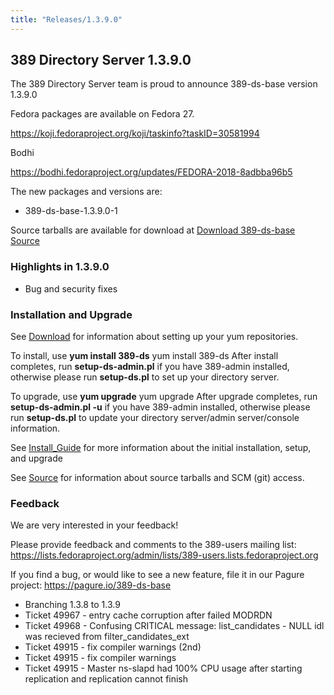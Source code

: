 ```yaml
---
title: "Releases/1.3.9.0"
---
```


389 Directory Server 1.3.9.0
-----------------------------

The 389 Directory Server team is proud to announce 389-ds-base version 1.3.9.0

Fedora packages are available on Fedora 27.

<https://koji.fedoraproject.org/koji/taskinfo?taskID=30581994>

Bodhi

<https://bodhi.fedoraproject.org/updates/FEDORA-2018-8adbba96b5>


The new packages and versions are:

-   389-ds-base-1.3.9.0-1

Source tarballs are available for download at [Download 389-ds-base Source](https://releases.pagure.org/389-ds-base/389-ds-base-1.3.9.0.tar.bz2)

### Highlights in 1.3.9.0

- Bug and security fixes

### Installation and Upgrade 
See [Download](../download.html) for information about setting up your yum repositories.

To install, use **yum install 389-ds** yum install 389-ds After install completes, run **setup-ds-admin.pl** if you have 389-admin installed, otherwise please run **setup-ds.pl** to set up your directory server.

To upgrade, use **yum upgrade** yum upgrade After upgrade completes, run **setup-ds-admin.pl -u** if you have 389-admin installed, otherwise please run **setup-ds.pl** to update your directory server/admin server/console information.

See [Install\_Guide](../legacy/install-guide.html) for more information about the initial installation, setup, and upgrade

See [Source](../development/source.html) for information about source tarballs and SCM (git) access.

### Feedback

We are very interested in your feedback!

Please provide feedback and comments to the 389-users mailing list: <https://lists.fedoraproject.org/admin/lists/389-users.lists.fedoraproject.org>

If you find a bug, or would like to see a new feature, file it in our Pagure project: <https://pagure.io/389-ds-base>

- Branching 1.3.8 to 1.3.9
- Ticket 49967 - entry cache corruption after failed MODRDN
- Ticket 49968 - Confusing CRITICAL message: list_candidates - NULL idl was recieved from filter_candidates_ext
- Ticket 49915 - fix compiler warnings (2nd)
- Ticket 49915 - fix compiler warnings
- Ticket 49915 - Master ns-slapd had 100% CPU usage after starting replication and replication cannot finish



